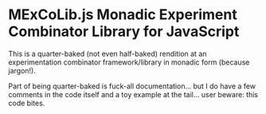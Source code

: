 # MExCoLib.js Monadic Experiment Combinator Library for JavaScript

This is a quarter-baked (not even half-baked) rendition at an experimentation
combinator framework/library in monadic form (because jargon!).

Part of being quarter-baked is fuck-all documentation... but I do have a few
comments in the code itself and a toy example at the tail... user beware:
this code bites.
